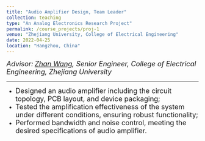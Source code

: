 ```yaml
---
title: "Audio Amplifier Design, Team Leader"
collection: teaching
type: "An Analog Electronics Research Project"
permalink: /course_projects/proj-1
venue: "Zhejiang University, College of Electrical Engineering"
date: 2022-04-25
location: "Hangzhou, China"
---
```



*<font size=4>Advisor:</font> [<font size=4>Zhan Wang</font>](https://person.zju.edu.cn/0096083#0)<font size=4>, Senior Engineer, College of Electrical Engineering, Zhejiang University</font>*  

- - -

- <font size=4>Designed an audio amplifier including the circuit topology, PCB layout, and device packaging;</font>
- <font size=4>Tested the amplification effectiveness of the system under different conditions, ensuring robust functionality;</font>
- <font size=4>Performed bandwidth and noise control, meeting the desired specifications of audio amplifier.</font>




